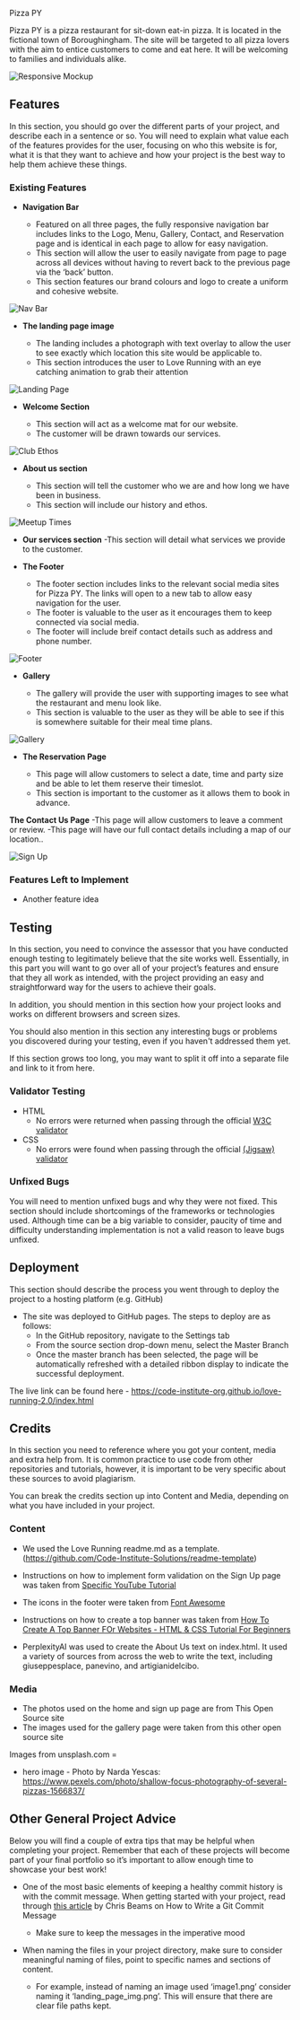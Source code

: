  Pizza PY

Pizza PY is a pizza restaurant for sit-down eat-in pizza. It is located in the fictional town of Boroughingham. The site will be targeted to all pizza lovers with the aim to entice customers to come and eat here. It will be welcoming to families and individuals alike. 

![Responsive Mockup](https://github.com/lucyrush/readme-template/blob/master/media/love_running_mockup.png)

## Features 
In this section, you should go over the different parts of your project, and describe each in a sentence or so. You will need to explain what value each of the features provides for the user, focusing on who this website is for, what it is that they want to achieve and how your project is the best way to help them achieve these things.

### Existing Features

- __Navigation Bar__

  - Featured on all three pages, the fully responsive navigation bar includes links to the Logo, Menu, Gallery, Contact, and Reservation page and is identical in each page to allow for easy navigation.
  - This section will allow the user to easily navigate from page to page across all devices without having to revert back to the previous page via the ‘back’ button.
  - This section features our brand colours and logo to create a uniform and cohesive website. 

![Nav Bar](https://github.com/lucyrush/readme-template/blob/master/media/love_running_nav.png)

- __The landing page image__

  - The landing includes a photograph with text overlay to allow the user to see exactly which location this site would be applicable to.  
  - This section introduces the user to Love Running with an eye catching animation to grab their attention

![Landing Page](https://github.com/lucyrush/readme-template/blob/master/media/love_running_landing.png)

- __Welcome Section__

  - This section will act as a welcome mat for our website. 
  - The customer will be drawn towards our services.

![Club Ethos](https://github.com/lucyrush/readme-template/blob/master/media/love_running_ethos.png)

- __About us section__

  - This section will tell the customer who we are and how long we have been in business. 
  - This section will include our history and ethos. 

![Meetup Times](https://github.com/lucyrush/readme-template/blob/master/media/love_running_times.png)

- __Our services section__
  -This section will detail what services we provide to the customer. 

- __The Footer__ 

  - The footer section includes links to the relevant social media sites for Pizza PY. The links will open to a new tab to allow easy navigation for the user. 
  - The footer is valuable to the user as it encourages them to keep connected via social media.
  - The footer will include breif contact details such as address and phone number.

![Footer](https://github.com/lucyrush/readme-template/blob/master/media/love_running_footer.png)

- __Gallery__

  - The gallery will provide the user with supporting images to see what the restaurant and menu look like. 
  - This section is valuable to the user as they will be able to see if this is somewhere suitable for their meal time plans. 

![Gallery](https://github.com/lucyrush/readme-template/blob/master/media/love_running_gallery.png)

- __The Reservation Page__

  - This page will allow customers to select a date, time and party size and be able to let them reserve their timeslot.
  - This section is important to the customer as it allows them to book in advance.
 
__The Contact Us Page__
  -This page will allow customers to leave a comment or review.
  -This page will have our full contact details including a map of our location..

![Sign Up](https://github.com/lucyrush/readme-template/blob/master/media/love_running_signup.png)



### Features Left to Implement

- Another feature idea

## Testing 

In this section, you need to convince the assessor that you have conducted enough testing to legitimately believe that the site works well. Essentially, in this part you will want to go over all of your project’s features and ensure that they all work as intended, with the project providing an easy and straightforward way for the users to achieve their goals.

In addition, you should mention in this section how your project looks and works on different browsers and screen sizes.

You should also mention in this section any interesting bugs or problems you discovered during your testing, even if you haven't addressed them yet.

If this section grows too long, you may want to split it off into a separate file and link to it from here.


### Validator Testing 

- HTML
  - No errors were returned when passing through the official [W3C validator](https://validator.w3.org/nu/?doc=https%3A%2F%2Fcode-institute-org.github.io%2Flove-running-2.0%2Findex.html)
- CSS
  - No errors were found when passing through the official [(Jigsaw) validator](https://jigsaw.w3.org/css-validator/validator?uri=https%3A%2F%2Fvalidator.w3.org%2Fnu%2F%3Fdoc%3Dhttps%253A%252F%252Fcode-institute-org.github.io%252Flove-running-2.0%252Findex.html&profile=css3svg&usermedium=all&warning=1&vextwarning=&lang=en#css)

### Unfixed Bugs

You will need to mention unfixed bugs and why they were not fixed. This section should include shortcomings of the frameworks or technologies used. Although time can be a big variable to consider, paucity of time and difficulty understanding implementation is not a valid reason to leave bugs unfixed. 

## Deployment

This section should describe the process you went through to deploy the project to a hosting platform (e.g. GitHub) 

- The site was deployed to GitHub pages. The steps to deploy are as follows: 
  - In the GitHub repository, navigate to the Settings tab 
  - From the source section drop-down menu, select the Master Branch
  - Once the master branch has been selected, the page will be automatically refreshed with a detailed ribbon display to indicate the successful deployment. 

The live link can be found here - https://code-institute-org.github.io/love-running-2.0/index.html 


## Credits 

In this section you need to reference where you got your content, media and extra help from. It is common practice to use code from other repositories and tutorials, however, it is important to be very specific about these sources to avoid plagiarism. 

You can break the credits section up into Content and Media, depending on what you have included in your project. 

### Content 

- We used the Love Running readme.md as a template. (https://github.com/Code-Institute-Solutions/readme-template)
- Instructions on how to implement form validation on the Sign Up page was taken from [Specific YouTube Tutorial](https://www.youtube.com/)
- The icons in the footer were taken from [Font Awesome](https://fontawesome.com/)



- Instructions on how to create a top banner was taken from [How To Create A Top Banner FOr Websites - HTML & CSS Tutorial For Beginners](https://www.youtube.com/watch?v=x-LVUk2IxDU)

- PerplexityAI was used to create the About Us text on index.html. It used a variety of sources from across the web to write the text, including giuseppesplace, panevino, and artigianidelcibo.


### Media

- The photos used on the home and sign up page are from This Open Source site
- The images used for the gallery page were taken from this other open source site



 Images from unsplash.com =
 - hero image - Photo by Narda Yescas: https://www.pexels.com/photo/shallow-focus-photography-of-several-pizzas-1566837/

## Other General Project Advice

Below you will find a couple of extra tips that may be helpful when completing your project. Remember that each of these projects will become part of your final portfolio so it’s important to allow enough time to showcase your best work! 

- One of the most basic elements of keeping a healthy commit history is with the commit message. When getting started with your project, read through [this article](https://chris.beams.io/posts/git-commit/) by Chris Beams on How to Write  a Git Commit Message 
  - Make sure to keep the messages in the imperative mood 

- When naming the files in your project directory, make sure to consider meaningful naming of files, point to specific names and sections of content.
  - For example, instead of naming an image used ‘image1.png’ consider naming it ‘landing_page_img.png’. This will ensure that there are clear file paths kept. 
